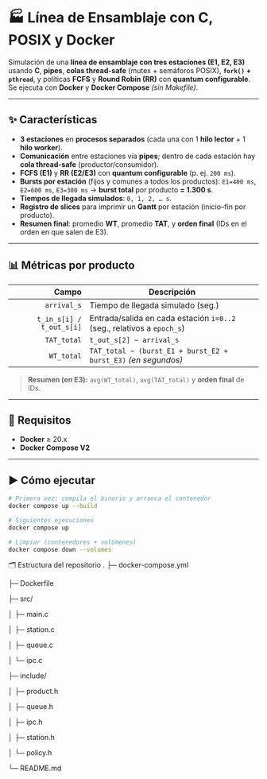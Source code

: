 # 🏭 Línea de Ensamblaje con C, POSIX y Docker

Simulación de una **línea de ensamblaje con tres estaciones (E1, E2, E3)** usando **C**, **pipes**, **colas thread-safe** (mutex + semáforos POSIX), **`fork()` + `pthread`**, y políticas **FCFS** y **Round Robin (RR)** con **quantum configurable**. Se ejecuta con **Docker** y **Docker Compose** *(sin Makefile)*.

---

## ✨ Características

- **3 estaciones** en **procesos separados** (cada una con 1 **hilo lector** + 1 **hilo worker**).
- **Comunicación** entre estaciones vía **pipes**; dentro de cada estación hay **cola thread-safe** (productor/consumidor).
- **FCFS (E1)** y **RR (E2/E3)** con **quantum configurable** (p. ej. `200 ms`).
- **Bursts por estación** (fijos y comunes a todos los productos): `E1=400 ms`, `E2=600 ms`, `E3=300 ms` → **burst total** por producto **= 1.300 s**.
- **Tiempos de llegada simulados**: `0, 1, 2, … s`.
- **Registro de slices** para imprimir un **Gantt** por estación (inicio–fin por producto).
- **Resumen final**: promedio **WT**, promedio **TAT**, y **orden final** (IDs en el orden en que salen de E3).

---

## 📊 Métricas por producto

| Campo | Descripción |
|------:|-------------|
| `arrival_s` | Tiempo de llegada simulado (seg.) |
| `t_in_s[i] / t_out_s[i]` | Entrada/salida en cada estación `i=0..2` (seg., relativos a `epoch_s`) |
| `TAT_total` | `t_out_s[2] − arrival_s` |
| `WT_total` | `TAT_total − (burst_E1 + burst_E2 + burst_E3)` *(en segundos)* |

> **Resumen (en E3):** `avg(WT_total)`, `avg(TAT_total)` y **orden final** de IDs.

---

## 🧰 Requisitos

- **Docker** ≥ 20.x  
- **Docker Compose V2**

---

## ▶️ Cómo ejecutar

```bash
# Primera vez: compila el binario y arranca el contenedor
docker compose up --build

# Siguientes ejecuciones
docker compose up

# Limpiar (contenedores + volúmenes)
docker compose down --volumes
```

🗂️ Estructura del repositorio
.
├─ docker-compose.yml

├─ Dockerfile

├─ src/

│  ├─ main.c

│  ├─ station.c

│  ├─ queue.c

│  └─ ipc.c

├─ include/

│  ├─ product.h

│  ├─ queue.h

│  ├─ ipc.h

│  ├─ station.h

│  └─ policy.h

└─ README.md

